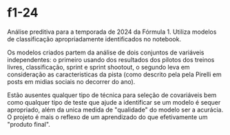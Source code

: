 # f1-24
Análise preditiva para a temporada de 2024 da Fórmula 1. Utiliza modelos de classificação apropriadamente identificados no notebook.

Os modelos criados partem da análise de dois conjuntos de variáveis independentes: o primeiro usando dos resultados dos pilotos dos treinos livres, classificação, sprint e sprint shootout, o segundo leva em consideração as caracteristicas da pista (como descrito pela pela Pirelli em posts em midias sociais no decorrer do ano).

Estão ausentes qualquer tipo de técnica para seleção de covariáveis bem como qualquer tipo de teste que ajude a identificar se um modelo é sequer apropriado, além da unica medida de "qualidade" do modelo ser a acurácia. O projeto é mais o reflexo de um aprendizado do que efetivamente um "produto final".
